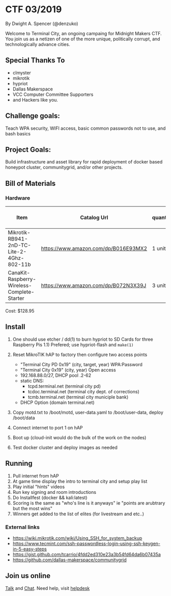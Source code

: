 # CTF 03/2019

By Dwight A. Spencer (@denzuko)


Welcome to Terminal City, an ongoing campaing for Midnight Makers CTF. You join us as a netizen of one of the
more unique, politically corrupt, and technologically advance cities. 

## Special Thanks To

- clmyster
- mikrotik
- hypriot
- Dallas Makerspace
- VCC Computer Committee Supporters
- and Hackers like you.

## Challenge goals: 

Teach WPA security, WIFI access, basic common passwords not to use, and bash basics

## Project Goals:

Build infrastructure and asset library for rapid deployment of docker based honeypot cluster, communitygrid, and/or other
projects.


## Bill of Materials

### Hardware

| Item | Catalog Url | quantity |  cost per unit |
|-|-|-|-|
| Mikrotik-RB941-2nD-TC-Lite-2-4Ghz-802-11b | https://www.amazon.com/dp/B016E93MX2 | 1 unit|  29.98 |
| CanaKit-Raspberry-Wireless-Complete-Starter |https://www.amazon.com/dp/B072N3X39J | 3 units| 32.99 |

Cost: $128.95

## Install

1) One should use etcher / dd(1) to burn hypriot to SD Cards for three Raspberry Pis
1.1) Prefered; use hypriot-flash and `make(1)`

2) Reset MikroTIK hAP to factory then configure two access points
   - "Terminal City PD 0x19" (city, target, year) WPA:Password
   - "Terminal City 0x19" (city, year) Open access
   - 192.168.88.0/27, DHCP pool .2-62
   - static DNS:
      - tcpd.terminal.net (terminal city pd)
      - tcdoc.terminal.net (terminal city dept. of corrections)
      - tcmb.terminal.net (terminal city municiple bank)
   - DHCP Option (domain terminal.net)

3) Copy motd.txt to /boot/motd, user-data.yaml to /boot/user-data, deploy /boot/data

4) Connect internet to port 1 on hAP

5) Boot up (cloud-init would do the bulk of the work on the nodes)

6) Test docker cluster and deploy images as needed

## Running

1) Pull internet from hAP
2) At game time display the intro to terminal city and setup play list
3) Play initial "hints" videos
4) Run key signing and room introductions
5) Do Installfest (docker && kali:latest)
6) Scoring is the same as "who's line is it anyways" ie "points are arubtrary but the most wins"
7) Winners get added to the list of elites (for livestream and etc..)


### External links
  - https://wiki.mikrotik.com/wiki/Using_SSH_for_system_backup
  - https://www.tecmint.com/ssh-passwordless-login-using-ssh-keygen-in-5-easy-steps
  - https://gist.github.com/tcarrio/4fdd2ed310e23a3b54fd64da6b07435a
  - https://github.com/dallas-makerspace/communitygrid

## Join us online

[Talk](talk.dallasmakerspace.org) and [Chat](chat.dallasmakerspace.org). Need help, visit [helpdesk](helpdesk.dallasmakerspace.org)
